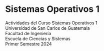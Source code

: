 # Sistemas Operativos 1
Actividades del Curso Sistemas Operativos 1  
Universidad de San Carlos de Guatemala  
Facultad de Ingeniería  
Escuela de Ciencias y Sistemas  
Primer Semestre 2024  
